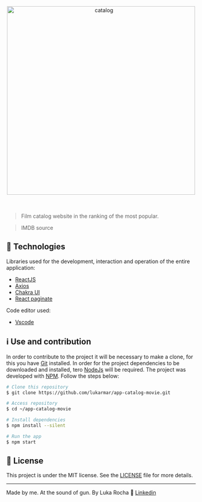 <div align="center">
  <img alt="catalog" title="catalog" src="https://vejasp.abril.com.br/wp-content/uploads/2020/07/netflix-library.jpg?quality=70&strip=info&resize=850,567" width="500px" />
</div>


</br>
</br>




> Film catalog website in the ranking of the most popular.

> IMDB source


## :robot: Technologies

Libraries used for the development, interaction and operation of the entire application:

-  [ReactJS](https://reactjs.org/)
-  [Axios](https://github.com/axios/axios)
-  [Chakra UI](https://chakra-ui.com/)
-  [React paginate](https://github.com/AdeleD/react-paginate)

Code editor used:
-  [Vscode](https://code.visualstudio.com/)


## :information_source: Use and contribution

In order to contribute to the project it will be necessary to make a clone, for this you have [Git](https://git-scm.com/) installed. In order for the project dependencies to be downloaded and installed, tero [NodeJs](https://nodejs.org/en/) will be required. The project was developed with [NPM](https://www.npmjs.com/). Follow the steps below:

```bash
# Clone this repository
$ git clone https://github.com/lukarmar/app-catalog-movie.git

# Access repository
$ cd ~/app-catalog-movie

# Install dependencies
$ npm install --silent

# Run the app
$ npm start
```



## :memo: License
This project is under the MIT license. See the [LICENSE](LICENSE.md) file for more details.

---

Made by me. At the sound of gun. By Luka Rocha :wave: [Linkedin](https://www.linkedin.com/in/luka-martins/)

